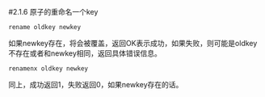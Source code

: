 #2.1.6	原子的重命名一个key
	
	rename oldkey newkey
	
如果newkey存在，将会被覆盖，返回OK表示成功，如果失败，则可能是oldkey不存在或者和newkey相同，返回具体错误信息。

	
	renamenx oldkey newkey 
同上，成功返回1，失败返回0，如果newkey存在的话。
